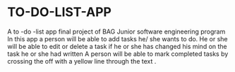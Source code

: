 # TO-DO-LIST-APP
A  to -do -list app final project of  BAG Junior software engineering program
In this app a person will be able to add tasks he/ she wants to do.
He or she will be able to edit or delete a task if he or she has changed his mind on the task he or she had written
A person will be able to mark completed tasks by crossing the off with a yellow line through the text .
